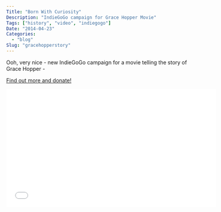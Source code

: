 ```yaml
---
Title: "Born With Curiosity"
Description: "IndieGoGo campaign for Grace Hopper Movie"
Tags: ["history", "video", "indiegogo"]
Date: "2014-04-23"
Categories:
  - "blog"
Slug: "gracehopperstory"
---
```


Ooh, very nice - new IndieGoGo campaign for a movie telling the story of Grace Hopper - 

[Find out more and donate!](https://www.indiegogo.com/projects/born-with-curiosity-the-grace-hopper-story/x/7229489#home/share)

<div class="video-container">
<iframe width="560" height="315" src="//www.youtube.com/embed/L6pFxljtQwo" frameborder="0" allowfullscreen></iframe>
</div>


